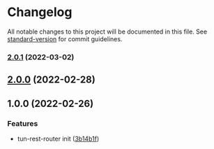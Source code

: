 # Changelog

All notable changes to this project will be documented in this file. See [standard-version](https://github.com/conventional-changelog/standard-version) for commit guidelines.

### [2.0.1](https://abc.pwwhb.com/gitlab/tun/tun-rest-router/-/compare/v2.0.0...v2.0.1) (2022-03-02)

## [2.0.0](https://abc.pwwhb.com/gitlab/tun/tun-rest-router/-/compare/v1.0.0...v2.0.0) (2022-02-28)

## 1.0.0 (2022-02-26)


### Features

* tun-rest-router init ([3b14b1f](https://abc.pwwhb.com/gitlab/tun/tun-rest-router/-/commit/3b14b1ffdb4c67f80b3b5314bbd048f1c77e350f))

